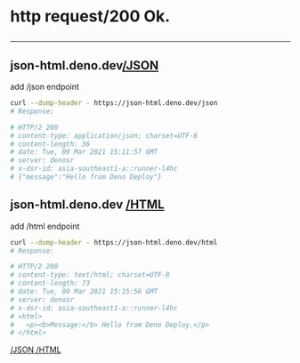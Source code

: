# http request/200 Ok. <hr>

## json-html.deno.dev<a href="https://json-html.deno.dev/json">/JSON</a>

add /json endpoint 

```sh
curl --dump-header - https://json-html.deno.dev/json
# Response:

# HTTP/2 200
# content-type: application/json; charset=UTF-8
# content-length: 36
# date: Tue, 09 Mar 2021 15:11:57 GMT
# server: denosr
# x-dsr-id: asia-southeast1-a::runner-l4hc
# {"message":"Hello from Deno Deploy"}
```

## json-html.deno.dev <a href="https://json-html.deno.dev/html">/HTML</a>

add /html endpoint

```sh
curl --dump-header - https://json-html.deno.dev/html
# Response:

# HTTP/2 200
# content-type: text/html; charset=UTF-8
# content-length: 73
# date: Tue, 09 Mar 2021 15:15:56 GMT
# server: denosr
# x-dsr-id: asia-southeast1-a::runner-l4hc
# <html>
#   <p><b>Message:</b> Hello from Deno Deploy.</p>
# </html>
```
[/JSON /HTML](https://json-html.deno.dev) <endpoint>
